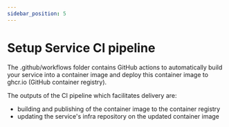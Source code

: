 ```yaml
---
sidebar_position: 5
---
```

# Setup Service CI pipeline

The .github/workflows folder contains GitHub actions to automatically build your service into a container image and deploy this container image to ghcr.io (GitHub container registry).

The outputs of the CI pipeline which facilitates delivery are:
- building and publishing of the container image to the container registry
- updating the service's infra repository on the updated container image

